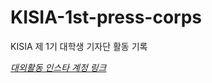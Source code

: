 # KISIA-1st-press-corps
KISIA 제 1기 대학생 기자단 활동 기록

[*대외활동 인스타 계정 링크*](https://www.instagram.com/p/CTizZp_FTUf/?utm_medium=copy_link)

